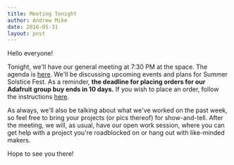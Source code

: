 ```yaml
---
title: Meeting Tonight
author: Andrew Mike
date: 2016-05-31
layout: post
---
```


Hello everyone! 

Tonight, we'll have our general meeting at 7:30 PM at the space. The agenda is [here](https://wiki.hacksburg.org/meetings:2016-05-31_general_meeting). We'll be discussing upcoming events and plans for Summer Solstice Fest. As a reminder, **the deadline for placing orders for our Adafruit group buy ends in 10 days.** If you wish to place an order, follow the instructions [here](https://wiki.hacksburg.org/adafruit_wish_list).

As always, we'll also be talking about what we've worked on the past week, so feel free to bring your projects (or pics thereof) for show-and-tell. After the meeting, we will, as usual, have our open work session, where you can get help with a project you're roadblocked on or hang out with like-minded makers.

Hope to see you there!
